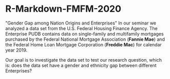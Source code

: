 # R-Markdown-FMFM-2020
"Gender Gap among Nation Origins and Enterprises"
In our seminar we analyzed a data set from the U.S. Federal Housing Finance Agency.
The Enterprise PUDB contains data on single-family and multifamily mortgages purchased by the Federal National Mortgage Association (**Fannie Mae**) and the Federal Home Loan Mortgage Corporation (**Freddie Mac**) for calendar year 2019.

Our goal is to investigate the data set to test our research question, which is: does the data set have a gender and ethnicity gap between different Enterprises?
